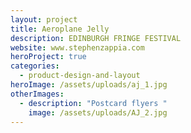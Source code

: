 ```yaml
---
layout: project
title: Aeroplane Jelly
description: EDINBURGH FRINGE FESTIVAL
website: www.stephenzappia.com
heroProject: true
categories:
  - product-design-and-layout
heroImage: /assets/uploads/aj_1.jpg
otherImages:
  - description: "Postcard flyers "
    image: /assets/uploads/AJ_2.jpg
---
```

